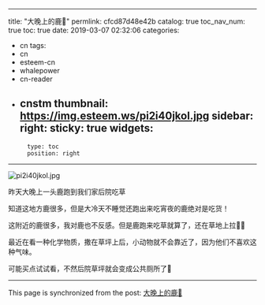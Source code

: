 
---
title: "大晚上的鹿🦌"
permlink: cfcd87d48e42b
catalog: true
toc_nav_num: true
toc: true
date: 2019-03-07 02:32:06
categories:
- cn
tags:
- cn
- esteem-cn
- whalepower
- cn-reader
- cnstm
thumbnail: https://img.esteem.ws/pi2i40jkol.jpg
sidebar:
    right:
        sticky: true
widgets:
    -
        type: toc
        position: right
---


![pi2i40jkol.jpg](https://img.esteem.ws/pi2i40jkol.jpg)

昨天大晚上一头鹿跑到我们家后院吃草

知道这地方鹿很多，但是大冷天不睡觉还跑出来吃宵夜的鹿绝对是吃货！

这附近的鹿很多，我对鹿也不反感。但是鹿跑来吃草就算了，还在草地上拉💩💩

最近在看一种化学物质，撒在草坪上后，小动物就不会靠近了，因为他们不喜欢这种气味。

可能买点试试看，不然后院草坪就会变成公共厕所了🚽

- - -

This page is synchronized from the post: [大晚上的鹿🦌](https://steemit.com/@ericet/cfcd87d48e42b)
